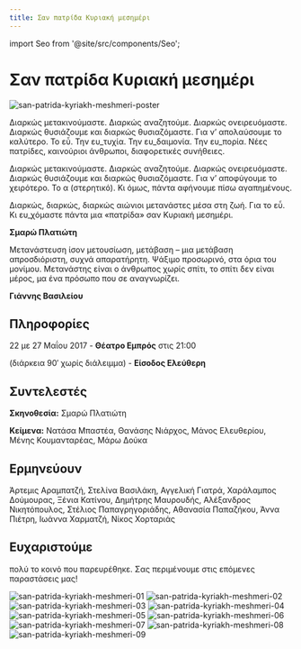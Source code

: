 ```yaml
---
title: Σαν πατρίδα Κυριακή μεσημέρι
---
```

import Seo from '@site/src/components/Seo';

<Seo 
  title="Σαν πατρίδα Κυριακή μεσημέρι"
  description="Μια παράσταση για τη μετανάστευση, την αναζήτηση της πατρίδας και το όνειρο της ευτυχίας, βασισμένη σε κείμενα γνωστών Ελλήνων συγγραφέων."
  image="https://theatrikiopa.vercel.app/img/san-patrida-kyriakh-meshmeri/poster.jpg"
  imageAlt="Αφίσα της παράστασης Σαν πατρίδα Κυριακή μεσημέρι"
  url="https://theatrikiopa.vercel.app/parastaseis/2017/san-patrida-kyriakh-meshmeri"
/>

# Σαν πατρίδα Κυριακή μεσημέρι

![san-patrida-kyriakh-meshmeri-poster](/img/san-patrida-kyriakh-meshmeri/poster.jpg)

Διαρκώς μετακινούμαστε. Διαρκώς αναζητούμε. Διαρκώς ονειρευόμαστε. Διαρκώς θυσιάζουμε και διαρκώς θυσιαζόμαστε. Για ν’ απολαύσουμε το καλύτερο. Το εὖ. Την ευ_τυχία. Την ευ_δαιμονία. Την ευ_πορία. Νέες πατρίδες, καινούριοι άνθρωποι, διαφορετικές συνήθειες.

Διαρκώς μετακινούμαστε. Διαρκώς αναζητούμε. Διαρκώς ονειρευόμαστε. Διαρκώς θυσιάζουμε και διαρκώς θυσιαζόμαστε. Για ν’ αποφύγουμε το χειρότερο. Το α (στερητικό). Κι όμως, πάντα αφήνουμε πίσω αγαπημένους.

Διαρκώς, διαρκώς, διαρκώς αιώνιοι μετανάστες μέσα στη ζωή. Για το εὖ. Κι ευ_χόμαστε πάντα μια «πατρίδα» σαν Κυριακή μεσημέρι.

**Σμαρώ Πλατιώτη**

Μετανάστευση ίσον μετουσίωση, μετάβαση – μια μετάβαση απροσδιόριστη, συχνά απαρατήρητη. Ψάξιμο προσωρινό, στα όρια του μονίμου. Μετανάστης είναι ο άνθρωπος χωρίς σπίτι, το σπίτι δεν είναι μέρος, μα ένα πρόσωπο που σε αναγνωρίζει.

**Γιάννης Βασιλείου**

## Πληροφορίες
22 με 27 Μαΐου 2017 - **Θέατρο Εμπρός** στις 21:00

(διάρκεια 90′ χωρίς διάλειμμα) - **Είσοδος Ελεύθερη**

## Συντελεστές
**Σκηνοθεσία:** Σμαρώ Πλατιώτη

**Κείμενα:** Νατάσα Μπαστέα, Θανάσης Νιάρχος, Μάνος Ελευθερίου, Μένης Κουμανταρέας, Μάρω Δούκα

## Ερμηνεύουν
Άρτεμις Αραμπατζή, Στελίνα Βασιλάκη, Αγγελική Γιατρά, Χαράλαμπος Δούμουρας, Ξένια Κατίνου, Δημήτρης Μαυρουδής, Αλέξανδρος Νικητόπουλος, Στέλιος Παπαγρηγοριάδης, Αθανασία Παπαζήκου, Άννα Πιέτρη, Ιωάννα Χαρματζή, Νίκος Χορταριάς

## Ευχαριστούμε 
πολύ το κοινό που παρευρέθηκε. Σας περιμένουμε στις επόμενες παραστάσεις μας!

![san-patrida-kyriakh-meshmeri-01](/img/san-patrida-kyriakh-meshmeri/01.jpg)
![san-patrida-kyriakh-meshmeri-02](/img/san-patrida-kyriakh-meshmeri/02.jpg)
![san-patrida-kyriakh-meshmeri-03](/img/san-patrida-kyriakh-meshmeri/03.jpg)
![san-patrida-kyriakh-meshmeri-04](/img/san-patrida-kyriakh-meshmeri/04.jpg)
![san-patrida-kyriakh-meshmeri-05](/img/san-patrida-kyriakh-meshmeri/05.jpg)
![san-patrida-kyriakh-meshmeri-06](/img/san-patrida-kyriakh-meshmeri/06.jpg)
![san-patrida-kyriakh-meshmeri-07](/img/san-patrida-kyriakh-meshmeri/07.jpg)
![san-patrida-kyriakh-meshmeri-08](/img/san-patrida-kyriakh-meshmeri/08.jpg)
![san-patrida-kyriakh-meshmeri-09](/img/san-patrida-kyriakh-meshmeri/09.jpg)
